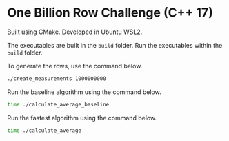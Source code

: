 # One Billion Row Challenge (C++ 17)
Built using CMake. Developed in Ubuntu WSL2.

The executables are built in the `build` folder. Run the executables within the `build` folder.

To generate the rows, use the command below.
```bash
./create_measurements 1000000000 
```

Run the baseline algorithm using the command below.
```bash
time ./calculate_average_baseline
```

Run the fastest algorithm using the command below.
```bash
time ./calculate_average
```